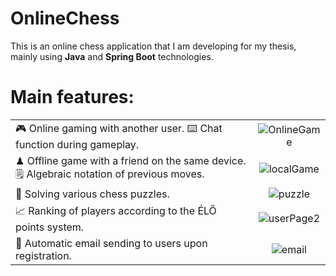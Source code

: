 # OnlineChess

This is an online chess application that I am developing for my thesis, mainly using **Java** and **Spring Boot** technologies.

# Main features:

|||
|----|:----: |
| 🎮 Online gaming with another user. ⌨️ Chat function during gameplay.                              | ![OnlineGame](https://github.com/nidaloldd/OnlineChess/assets/71095048/4671134b-d5db-4576-982d-7312e51970ab) |
| ♟ Offline game with a friend on the same device. 🗒️ Algebraic notation of previous moves.        | ![localGame](https://github.com/nidaloldd/OnlineChess/assets/71095048/75d02454-6f6f-4a4f-9c05-eecd0c23f462)
|🧩 Solving various chess puzzles.                                                              |![puzzle](https://github.com/nidaloldd/OnlineChess/assets/71095048/4b72f8a7-8ab2-4e9b-84b7-abf09299ae31) |
|📈 Ranking of players according to the ÉLŐ points system.                                                 |![userPage2](https://github.com/nidaloldd/OnlineChess/assets/71095048/4739ead2-f2ab-4257-a5c5-88a3a8649277)|
|📧 Automatic email sending to users upon registration.                                      |![email](https://github.com/nidaloldd/OnlineChess/assets/71095048/97094431-7879-489f-843e-91885f75af11)|


